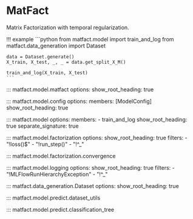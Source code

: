# MatFact

Matrix Factorization with temporal regularization.

!!! example
    ```python
    from matfact.model import train_and_log
    from matfact.data_generation import Dataset
    
    data = Dataset.generate()
    X_train, X_test, _, _ = data.get_split_X_M()
    
    train_and_log(X_train, X_test)
    ```

::: matfact.model.matfact
    options:
      show_root_heading: true

::: matfact.model.config
    options:
      members: [ModelConfig]
      show_root_heading: true

::: matfact.model
    options:
      members: 
        - train_and_log
      show_root_heading: true
      separate_signature: true

::: matfact.model.factorization
    options:
      show_root_heading: true
      filters:
        - "!loss()$"
        - "!run_step()"
        - "!^_"

::: matfact.model.factorization.convergence

::: matfact.model.logging
    options:
      show_root_heading: true
      filters:
        - "!MLFlowRunHierarchyException"
        - "!^_"

::: matfact.data_generation.Dataset
    options:
      show_root_heading: true

::: matfact.model.predict.dataset_utils

::: matfact.model.predict.classification_tree